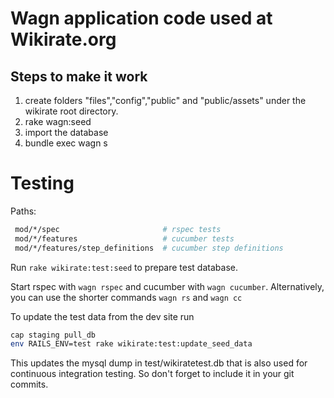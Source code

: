 Wagn application code used at Wikirate.org
=========

Steps to make it work
----

1. create folders "files","config","public" and "public/assets" under the wikirate root directory.
2. rake wagn:seed
3. import the database
4. bundle exec wagn s


Testing
=========

Paths:
```sh
 mod/*/spec                       # rspec tests
 mod/*/features                   # cucumber tests
 mod/*/features/step_definitions  # cucumber step definitions
```

Run `rake wikirate:test:seed` to prepare test database.

Start rspec with `wagn rspec` and cucumber with `wagn cucumber`.
Alternatively, you can use the shorter commands `wagn rs` and `wagn cc`

To update the test data from the dev site run
```sh
cap staging pull_db
env RAILS_ENV=test rake wikirate:test:update_seed_data
```

This updates the mysql dump in  test/wikiratetest.db that is also used for
continuous integration testing. So don't forget to include it in your git commits.
